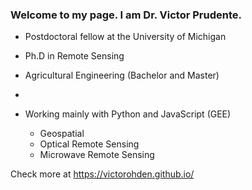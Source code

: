 ### Welcome to my page. I am Dr. Victor Prudente.

- Postdoctoral fellow at the University of Michigan
- Ph.D in Remote Sensing
- Agricultural Engineering (Bachelor and Master)
-

- Working mainly with Python and JavaScript (GEE)
    - Geospatial
    - Optical Remote Sensing
    - Microwave Remote Sensing

Check more at https://victorohden.github.io/
